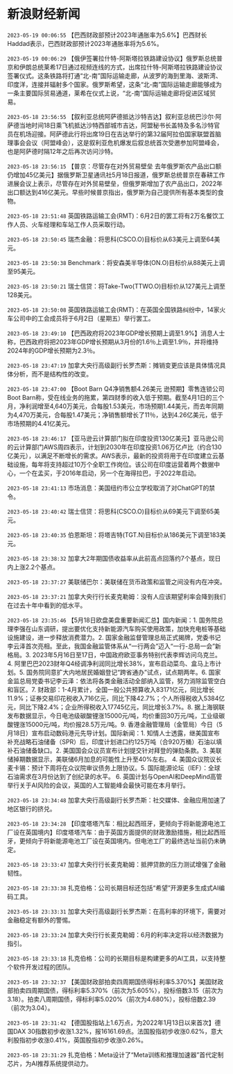 # 新浪财经新闻
`2023-05-19 00:06:55` 【巴西财政部预计2023年通胀率为5.6%】巴西财长Haddad表示，巴西财政部预计2023年通胀率将为5.6%。

`2023-05-19 00:06:29` 【俄伊签署拉什特-阿斯塔拉铁路建设协议】俄罗斯总统普京和伊朗总统莱希17日通过视频连线的方式，出席拉什特-阿斯塔拉铁路建设协议签署仪式。这条铁路将打通“北-南”国际运输走廊，从波罗的海到里海、波斯湾、印度洋，连接并辐射多个国家。俄罗斯希望，这条“北-南”国际运输走廊能够成为一条主要国际贸易通道，莱希在仪式上说，“北-南”国际运输走廊将促进区域贸易。

`2023-05-18 23:56:55` 【叙利亚总统阿萨德抵达沙特吉达】叙利亚总统巴沙尔·阿萨德当地时间18日乘飞机抵达沙特西部城市吉达，阿盟秘书长盖特及多名沙特官员在机场迎接。阿萨德此行将出席19日在吉达举行的第32届阿拉伯国家联盟首脑理事会会议（阿盟峰会），这是叙利亚危机爆发后叙总统首次受邀参加阿盟峰会，也是阿萨德时隔12年之后再次访问沙特。

`2023-05-18 23:56:15` 【普京：尽管存在对外贸易壁垒 去年俄罗斯农产品出口额仍增加45亿美元】据俄罗斯卫星通讯社5月18日报道，俄罗斯总统普京在春耕工作进展会议上表示，尽管存在对外贸易壁垒，但俄罗斯增加了农产品出口，2022年出口额达到416亿美元。早些时候普京指出，俄罗斯为自己提供所有基本类型的食物。

`2023-05-18 23:51:48` 英国铁路运输工会(RMT)：6月2日的罢工将有2万名餐饮工作人员、火车经理和车站工作人员采取行动。

`2023-05-18 23:50:45` 瑞杰金融：将思科(CSCO.O)目标价从63美元上调至64美元。

`2023-05-18 23:50:38` Benchmark：将安森美半导体(ON.O)目标价从88美元上调至95美元。

`2023-05-18 23:50:21` 瑞士信贷：将Take-Two(TTWO.O)目标价从127美元上调至128美元。

`2023-05-18 23:50:08` 英国铁路运输工会(RMT)：在英国全国铁路纠纷中，14家火车公司中的工会成员将于6月2日（星期五）举行罢工。

`2023-05-18 23:49:10` 【巴西政府将2023年GDP增长预期上调至1.9%】消息人士称，巴西政府将把2023年GDP增长预期从3月份的1.6％上调至1.9％，并将维持2024年的GDP增长预期为2.3％。

`2023-05-18 23:47:19` 加拿大央行高级副行长罗杰斯：摊销变更应该是具体情况具体分析，而不是结构性的改变。

`2023-05-18 23:47:00` 【Boot Barn Q4净销售额4.26美元 逊预期】零售连锁公司Boot Barn称，受在线业务的拖累，第四财季的收入低于预期。截至4月1日的三个月，净利润增至4,640万美元，合每股1.53美元，市场预期1.44美元，而去年同期为4,470万美元，合每股1.47美元；净销售额增长了11％，达到4.26亿美元，低于市场预期的4.41亿美元。

`2023-05-18 23:46:17` 【亚马逊云计算部门拟在印度投资130亿美元】亚马逊公司的云计算部门AWS周四表示，计划到2030年在印度投资1.06万亿卢比（约合130亿美元），以满足不断增长的需求。AWS表示，最新的投资将用于在印度建立云基础设施，每年将支持超过10万个全职工作岗位。该公司在印度运营着两个数据中心，一个在孟买，于2016年启动，另一个在海得拉巴，于2022年启动。

`2023-05-18 23:41:13` 市场消息：美国纽约市公立学校取消了对ChatGPT的禁令。

`2023-05-18 23:40:42` 瑞士信贷：将思科(CSCO.O)目标价从69美元下调至65美元。

`2023-05-18 23:40:35` 伯恩斯坦：将塔吉特(TGT.N)目标价从186美元下调至183美元。

`2023-05-18 23:38:32` 加拿大2年期国债收益率从此前高点回落约7个基点，现日内上涨2.2个基点。

`2023-05-18 23:37:27` 美联储巴尔：美联储在货币政策和监管之间没有内在冲突。

`2023-05-18 23:37:21` 加拿大央行行长麦克勒姆：没有人应该期望利率会降到我们在过去十年中看到的低水平。

`2023-05-18 23:35:46` 【5月18日欧盘美盘重要新闻汇总】国内新闻：1. 国务院总理李强在山东调研，提出要优化支持新能源汽车购买使用政策，加快充电桩等基础设施建设，进一步释放消费潜力。2. 国家金融监督管理总局正式揭牌，党委书记李云泽首次亮相。至此，我国金融监管体系从“一行两会”迈入“一行-总局一会”新格局。3. 2023年5月16日至17日，中国政府欧亚事务特别代表李辉访问乌克兰。4. 阿里巴巴2023财年Q4经调净利润同比增长38%，宣布启动菜鸟、盒马上市计划。5. 国务院同意扩大内地居民婚姻登记“跨省通办”试点，试点期两年。6. 国家金监总局党委书记李云泽：依法将各类金融活动全部纳入监管，努力消除监管空白和盲区。7. 财政部：1-4月累计，全国一般公共预算收入83171亿元，同比增长11.9%；证券交易印花税收入716亿元，同比下降42.7%；个人所得税收入5384亿元，同比下降2.4%；企业所得税收入17745亿元，同比增长3.7%。8. 据上海钢联发布数据显示，今日电池级碳酸锂涨15000元/吨，均价重回30万元/吨，工业级碳酸锂涨15000元/吨，均价报28.5万元/吨。9. 香港金融管理局（金管局）今日（5月18日）宣布启动数码港元先导计划。国际新闻：1. 知情人士透露，继美国宣布补充战略石油储备（SPR）后，印度计划进口约125万吨（合920万桶）石油以填补石油储备缺口。2. 美国国会众议员宣布计划提交针对拜登的弹劾条款。3. 美联储掉期数据显示，美联储6月加息的可能性上升至40%左右。 4. 美国众议院议长麦卡锡：预计下周将在众议院审议债务上限协议。5. 国际能源论坛（IEF）：全球石油需求在3月份达到了创纪录的水平。 6. 英国计划与OpenAI和DeepMind高管举行关于AI风险的会议，英国的人工智能峰会最快可能在本月举行。

`2023-05-18 23:34:48` 加拿大央行高级副行长罗杰斯：社交媒体、金融应用加速了地区银行的挤兑。

`2023-05-18 23:34:28` 【印度塔塔汽车：相比起西班牙，更倾向于将新能源电池工厂设在英国境内】印度塔塔汽车：由于英国方面提供的财政激励措施，相比起西班牙，更倾向于将新能源电池工厂设在英国境内。但电池工厂的最终选址当前仍未确定。

`2023-05-18 23:33:47` 加拿大央行行长麦克勒姆：抵押贷款的压力测试增强了金融韧性。

`2023-05-18 23:33:38` 扎克伯格：公司长期目标还包括“希望”开源更多生成式AI编码工具。

`2023-05-18 23:33:31` 加拿大央行高级副行长罗杰斯：在高利率的环境下，需要对金融稳定有额外的警惕。

`2023-05-18 23:33:24` 加拿大央行行长麦克勒姆：6月的利率决定将以经济数据为指引。

`2023-05-18 23:33:18` 扎克伯格：公司的长期目标是构建更多的AI工具，以支持整个软件开发过程的团队。

`2023-05-18 23:32:37` 【美国财政部拍卖四周期国债得标利率5.370%】美国财政部拍卖四周期国债，得标利率5.370%（前次为5.605%），投标倍数3.15（前次为3.18）。拍卖八周期国债，得标利率5.020%（前次为4.680%），投标倍数2.39（前次为3.04）。

`2023-05-18 23:31:42` 【德国股指站上1.6万点，为2022年1月13日以来首次】德国DAX 30指数初步收涨1.32%，报16161.69点。法国股指初步收涨0.62%，意大利股指初步收涨0.41%，英国股指初步收涨0.26%。

`2023-05-18 23:31:29` 扎克伯格：Meta设计了“Meta训练和推理加速器”首代定制芯片，为AI推荐系统提供动力。

